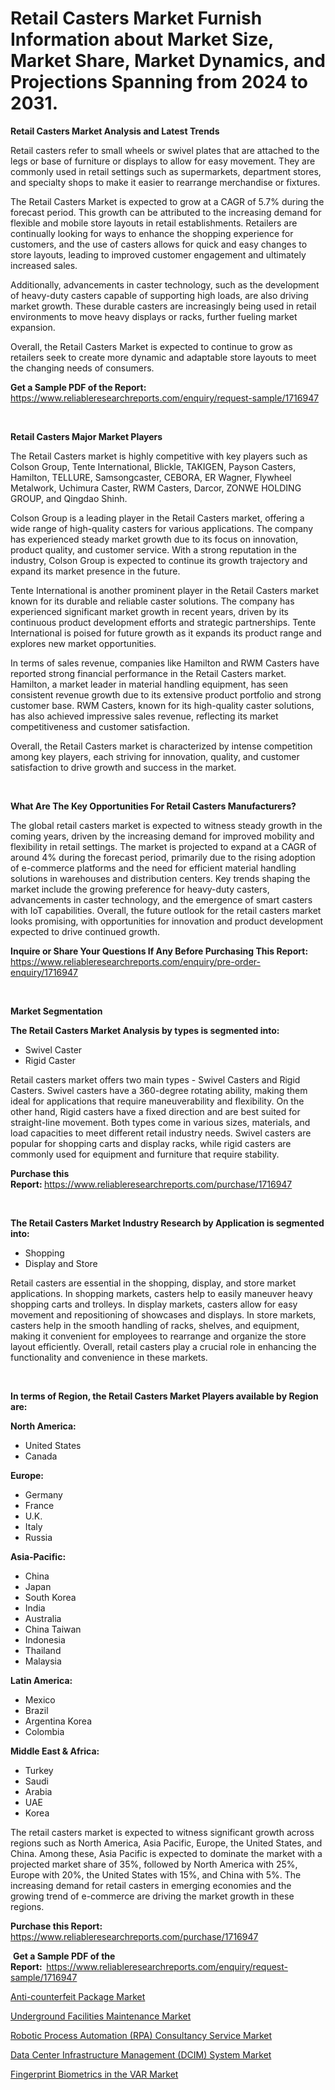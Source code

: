 <p><h1>Retail Casters Market Furnish Information about Market Size, Market Share, Market Dynamics, and Projections Spanning from 2024 to 2031.</h1></p><p><strong>Retail Casters Market Analysis and Latest Trends</strong></p>
<p><p>Retail casters refer to small wheels or swivel plates that are attached to the legs or base of furniture or displays to allow for easy movement. They are commonly used in retail settings such as supermarkets, department stores, and specialty shops to make it easier to rearrange merchandise or fixtures.</p><p>The Retail Casters Market is expected to grow at a CAGR of 5.7% during the forecast period. This growth can be attributed to the increasing demand for flexible and mobile store layouts in retail establishments. Retailers are continually looking for ways to enhance the shopping experience for customers, and the use of casters allows for quick and easy changes to store layouts, leading to improved customer engagement and ultimately increased sales.</p><p>Additionally, advancements in caster technology, such as the development of heavy-duty casters capable of supporting high loads, are also driving market growth. These durable casters are increasingly being used in retail environments to move heavy displays or racks, further fueling market expansion.</p><p>Overall, the Retail Casters Market is expected to continue to grow as retailers seek to create more dynamic and adaptable store layouts to meet the changing needs of consumers.</p></p>
<p><strong>Get a Sample PDF of the Report:&nbsp;</strong> <a href="https://www.reliableresearchreports.com/enquiry/request-sample/1716947">https://www.reliableresearchreports.com/enquiry/request-sample/1716947</a></p>
<p>&nbsp;</p>
<p><strong>Retail Casters Major Market Players</strong></p>
<p><p>The Retail Casters market is highly competitive with key players such as Colson Group, Tente International, Blickle, TAKIGEN, Payson Casters, Hamilton, TELLURE, Samsongcaster, CEBORA, ER Wagner, Flywheel Metalwork, Uchimura Caster, RWM Casters, Darcor, ZONWE HOLDING GROUP, and Qingdao Shinh.</p><p>Colson Group is a leading player in the Retail Casters market, offering a wide range of high-quality casters for various applications. The company has experienced steady market growth due to its focus on innovation, product quality, and customer service. With a strong reputation in the industry, Colson Group is expected to continue its growth trajectory and expand its market presence in the future.</p><p>Tente International is another prominent player in the Retail Casters market known for its durable and reliable caster solutions. The company has experienced significant market growth in recent years, driven by its continuous product development efforts and strategic partnerships. Tente International is poised for future growth as it expands its product range and explores new market opportunities.</p><p>In terms of sales revenue, companies like Hamilton and RWM Casters have reported strong financial performance in the Retail Casters market. Hamilton, a market leader in material handling equipment, has seen consistent revenue growth due to its extensive product portfolio and strong customer base. RWM Casters, known for its high-quality caster solutions, has also achieved impressive sales revenue, reflecting its market competitiveness and customer satisfaction.</p><p>Overall, the Retail Casters market is characterized by intense competition among key players, each striving for innovation, quality, and customer satisfaction to drive growth and success in the market.</p></p>
<p>&nbsp;</p>
<p><strong>What Are The Key Opportunities For Retail Casters Manufacturers?</strong></p>
<p><p>The global retail casters market is expected to witness steady growth in the coming years, driven by the increasing demand for improved mobility and flexibility in retail settings. The market is projected to expand at a CAGR of around 4% during the forecast period, primarily due to the rising adoption of e-commerce platforms and the need for efficient material handling solutions in warehouses and distribution centers. Key trends shaping the market include the growing preference for heavy-duty casters, advancements in caster technology, and the emergence of smart casters with IoT capabilities. Overall, the future outlook for the retail casters market looks promising, with opportunities for innovation and product development expected to drive continued growth.</p></p>
<p><strong>Inquire or Share Your Questions If Any Before Purchasing This Report:</strong> <a href="https://www.reliableresearchreports.com/enquiry/pre-order-enquiry/1716947">https://www.reliableresearchreports.com/enquiry/pre-order-enquiry/1716947</a></p>
<p>&nbsp;</p>
<p><strong>Market Segmentation</strong></p>
<p><strong>The Retail Casters Market Analysis by types is segmented into:</strong></p>
<p><ul><li>Swivel Caster</li><li>Rigid Caster</li></ul></p>
<p><p>Retail casters market offers two main types - Swivel Casters and Rigid Casters. Swivel casters have a 360-degree rotating ability, making them ideal for applications that require maneuverability and flexibility. On the other hand, Rigid casters have a fixed direction and are best suited for straight-line movement. Both types come in various sizes, materials, and load capacities to meet different retail industry needs. Swivel casters are popular for shopping carts and display racks, while rigid casters are commonly used for equipment and furniture that require stability.</p></p>
<p><strong>Purchase this Report:&nbsp;</strong><a href="https://www.reliableresearchreports.com/purchase/1716947">https://www.reliableresearchreports.com/purchase/1716947</a></p>
<p>&nbsp;</p>
<p><strong>The Retail Casters Market Industry Research by Application is segmented into:</strong></p>
<p><ul><li>Shopping</li><li>Display and Store</li></ul></p>
<p><p>Retail casters are essential in the shopping, display, and store market applications. In shopping markets, casters help to easily maneuver heavy shopping carts and trolleys. In display markets, casters allow for easy movement and repositioning of showcases and displays. In store markets, casters help in the smooth handling of racks, shelves, and equipment, making it convenient for employees to rearrange and organize the store layout efficiently. Overall, retail casters play a crucial role in enhancing the functionality and convenience in these markets.</p></p>
<p>&nbsp;</p>
<p><strong>In terms of Region, the Retail Casters Market Players available by Region are:</strong></p>
<p>
    <p> <strong> North America: </strong>
        <ul>
            <li>United States</li>
            <li>Canada</li>
        </ul>
        </p> 
    <p> <strong> Europe: </strong>
        <ul>
            <li>Germany</li>
            <li>France</li>
            <li>U.K.</li>
            <li>Italy</li>
            <li>Russia</li>
        </ul>
        </p> 
    <p> <strong> Asia-Pacific: </strong>
        <ul>
            <li>China</li>
            <li>Japan</li>
            <li>South Korea</li>
            <li>India</li>
            <li>Australia</li>
            <li>China Taiwan</li>
            <li>Indonesia</li>
            <li>Thailand</li>
            <li>Malaysia</li>
        </ul>
        </p> 
    <p> <strong> Latin America: </strong>
        <ul>
            <li>Mexico</li>
            <li>Brazil</li>
            <li>Argentina Korea</li>
            <li>Colombia</li>
        </ul>
        </p> 
    <p> <strong> Middle East & Africa: </strong>
        <ul>
            <li>Turkey</li>
            <li>Saudi</li>
            <li>Arabia</li>
            <li>UAE</li>
            <li>Korea</li>
        </ul>
    </p>
    </p>
<p><p>The retail casters market is expected to witness significant growth across regions such as North America, Asia Pacific, Europe, the United States, and China. Among these, Asia Pacific is expected to dominate the market with a projected market share of 35%, followed by North America with 25%, Europe with 20%, the United States with 15%, and China with 5%. The increasing demand for retail casters in emerging economies and the growing trend of e-commerce are driving the market growth in these regions.</p></p>
<p><strong>Purchase this Report: </strong><a href="https://www.reliableresearchreports.com/purchase/1716947">https://www.reliableresearchreports.com/purchase/1716947</a></p>
<p>&nbsp;<strong>Get a Sample PDF of the Report:&nbsp;&nbsp;</strong><a href="https://www.reliableresearchreports.com/enquiry/request-sample/1716947">https://www.reliableresearchreports.com/enquiry/request-sample/1716947</a></p>
<p><strong></strong></p>
<p><p><a href="https://medium.com/@shirleygreene26/anti-counterfeit-package-market-research-report-its-history-and-forecast-2024-to-2031-dbcccd388a24">Anti-counterfeit Package Market</a></p><p><a href="https://medium.com/@shirleygreene26/underground-facilities-maintenance-market-the-key-to-successful-business-strategy-forecast-till-8c40cecbaa6e">Underground Facilities Maintenance Market</a></p><p><a href="https://medium.com/@myrticecole/robotic-process-automation-rpa-consultancy-service-market-insight-market-trends-growth-0f557284ffce">Robotic Process Automation (RPA) Consultancy Service Market</a></p><p><a href="https://medium.com/@samanthamason1930/data-center-infrastructure-management-dcim-system-market-exploring-market-share-market-trends-42fad32ee0d9">Data Center Infrastructure Management (DCIM) System Market</a></p><p><a href="https://medium.com/@samanthamason1930/fingerprint-biometrics-in-the-var-market-competitive-analysis-market-trends-and-forecast-to-2031-52baaadaaa55">Fingerprint Biometrics in the VAR Market</a></p></p>